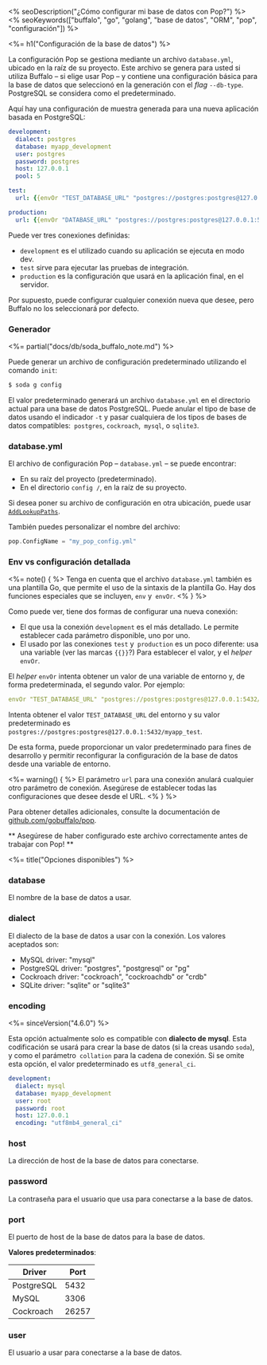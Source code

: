<% seoDescription("¿Cómo configurar mi base de datos con Pop?") %>
<% seoKeywords(["buffalo", "go", "golang", "base de datos", "ORM", "pop", "configuración"]) %>

<%= h1("Configuración de la base de datos") %>

La configuración Pop se gestiona mediante un archivo `database.yml`, ubicado en la raíz de su proyecto. Este archivo se genera para usted si utiliza Buffalo &#8211; si elige usar Pop &#8211; y contiene una configuración básica para la base de datos que seleccionó en la generación con el _flag_ `--db-type`. PostgreSQL se considera como el predeterminado.

Aquí hay una configuración de muestra generada para una nueva aplicación basada en PostgreSQL:

```yaml
development:
  dialect: postgres
  database: myapp_development
  user: postgres
  password: postgres
  host: 127.0.0.1
  pool: 5

test:
  url: {{envOr "TEST_DATABASE_URL" "postgres://postgres:postgres@127.0.0.1:5432/myapp_test"}}

production:
  url: {{envOr "DATABASE_URL" "postgres://postgres:postgres@127.0.0.1:5432/myapp_production"}}
```

Puede ver tres conexiones definidas:
* `development` es el utilizado cuando su aplicación se ejecuta en modo dev.
* `test` sirve para ejecutar las pruebas de integración.
* `production` es la configuración que usará en la aplicación final, en el servidor.

Por supuesto, puede configurar cualquier conexión nueva que desee, pero Buffalo no los seleccionará por defecto.

### Generador

<%= partial("docs/db/soda_buffalo_note.md") %>

Puede generar un archivo de configuración predeterminado utilizando el comando `init`:

```bash
$ soda g config
```

El valor predeterminado generará un archivo `database.yml` en el directorio actual para una base de datos PostgreSQL. Puede anular el tipo de base de datos usando el indicador `-t` y pasar cualquiera de los tipos de bases de datos compatibles:` postgres`, `cockroach`,` mysql`, o `sqlite3`.

### database.yml

El archivo de configuración Pop &#8211; `database.yml` &#8211; se puede encontrar:
* En su raíz del proyecto (predeterminado).
* En el directorio `config /`, en la raíz de su proyecto.

Si desea poner su archivo de configuración en otra ubicación, puede usar [`AddLookupPaths`](https://godoc.org/github.com/gobuffalo/pop#AddLookupPaths).

También puedes personalizar el nombre del archivo:

```go
pop.ConfigName = "my_pop_config.yml"
```

### Env vs configuración detallada

<%= note() { %>
Tenga en cuenta que el archivo `database.yml` también es una plantilla Go, que permite el uso de la sintaxis de la plantilla Go. Hay dos funciones especiales que se incluyen, `env` y` envOr`.
<% } %>

Como puede ver, tiene dos formas de configurar una nueva conexión:
* El que usa la conexión `development` es el más detallado. Le permite establecer cada parámetro disponible, uno por uno.
* El usado por las conexiones `test` y` production` es un poco diferente: usa una variable (ver las marcas `{{}}`?) Para establecer el valor, y el _helper_ `envOr`.

El _helper_ `envOr` intenta obtener un valor de una variable de entorno y, de forma predeterminada, el segundo valor. Por ejemplo:

```yaml
envOr "TEST_DATABASE_URL" "postgres://postgres:postgres@127.0.0.1:5432/myapp_test"
```

Intenta obtener el valor `TEST_DATABASE_URL` del entorno y su valor predeterminado es `postgres://postgres:postgres@127.0.0.1:5432/myapp_test`.

De esta forma, puede proporcionar un valor predeterminado para fines de desarrollo y permitir reconfigurar la configuración de la base de datos desde una variable de entorno.

<%= warning() { %>
El parámetro `url` para una conexión anulará cualquier otro parámetro de conexión. Asegúrese de establecer todas las configuraciones que desee desde el URL.
<% } %>

Para obtener detalles adicionales, consulte la documentación de [github.com/gobuffalo/pop](https://github.com/gobuffalo/pop).

** Asegúrese de haber configurado este archivo correctamente antes de trabajar con Pop! **

<%= title("Opciones disponibles") %>

### database

El nombre de la base de datos a usar.

### dialect

El dialecto de la base de datos a usar con la conexión. Los valores aceptados son:
* MySQL driver: "mysql"
* PostgreSQL driver: "postgres", "postgresql" or "pg"
* Cockroach driver: "cockroach", "cockroachdb" or "crdb"
* SQLite driver: "sqlite" or "sqlite3"

### encoding

<%= sinceVersion("4.6.0") %>

Esta opción actualmente solo es compatible con **dialecto de mysql**. Esta codificación se usará para crear la base de datos (si la creas usando `soda`), y como el parámetro` collation` para la cadena de conexión. Si se omite esta opción, el valor predeterminado es `utf8_general_ci`.

```yaml
development:
  dialect: mysql
  database: myapp_development
  user: root
  password: root
  host: 127.0.0.1
  encoding: "utf8mb4_general_ci"
```

### host

La dirección de host de la base de datos para conectarse.

### password

La contraseña para el usuario que usa para conectarse a la base de datos.

### port

El puerto de host de la base de datos para la base de datos.

**Valores predeterminados**:

| Driver    | Port  |
|-----------|-------|
| PostgreSQL| 5432  |
| MySQL     | 3306  |
| Cockroach | 26257 |

### user

El usuario a usar para conectarse a la base de datos.